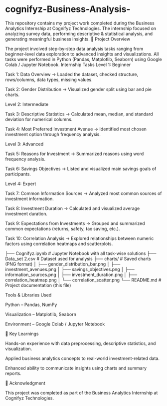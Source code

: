 # cognifyz-Business-Analysis-
This repository contains my project work completed during the Business Analytics Internship at Cognifyz Technologies. The internship focused on analyzing survey data, performing descriptive &amp; statistical analysis, and generating meaningful business insights.
🚀 Project Overview

The project involved step-by-step data analysis tasks ranging from beginner-level data exploration to advanced insights and visualizations.
All tasks were performed in Python (Pandas, Matplotlib, Seaborn) using Google Colab / Jupyter Notebook.
Internship Tasks
Level 1: Beginner

Task 1: Data Overview → Loaded the dataset, checked structure, rows/columns, data types, missing values.

Task 2: Gender Distribution → Visualized gender split using bar and pie charts.

Level 2: Intermediate

Task 3: Descriptive Statistics → Calculated mean, median, and standard deviation for numerical columns.

Task 4: Most Preferred Investment Avenue → Identified most chosen investment option through frequency analysis.

Level 3: Advanced

Task 5: Reasons for Investment → Summarized reasons using word frequency analysis.

Task 6: Savings Objectives → Listed and visualized main savings goals of participants.

Level 4: Expert

Task 7: Common Information Sources → Analyzed most common sources of investment information.

Task 8: Investment Duration → Calculated and visualized average investment duration.

Task 9: Expectations from Investments → Grouped and summarized common expectations (returns, safety, tax saving, etc.).

Task 10: Correlation Analysis → Explored relationships between numeric factors using correlation heatmaps and scatterplots.



├── Cognifyz.ipynb           # Jupyter Notebook with all task-wise solutions
├── Data_set 2.csv           # Dataset used for analysis
├── charts/                  # Saved charts (PNG format)
│   ├── gender_distribution_bar.png
│   ├── investment_avenues.png
│   ├── savings_objectives.png
│   ├── information_sources.png
│   ├── investment_duration.png
│   ├── correlation_heatmap.png
│   └── correlation_scatter.png
└── README.md                # Project documentation (this file)


Tools & Libraries Used

Python – Pandas, NumPy

Visualization – Matplotlib, Seaborn

Environment – Google Colab / Jupyter Notebook

📌 Key Learnings

Hands-on experience with data preprocessing, descriptive statistics, and visualization.

Applied business analytics concepts to real-world investment-related data.

Enhanced ability to communicate insights using charts and summary reports.

📣 Acknowledgment

This project was completed as part of the Business Analytics Internship at Cognifyz Technologies.
